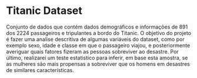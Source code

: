 # Titanic Dataset

Conjunto de dados que contém dados demográficos e informações de 891 dos 2224 passageiros e tripulantes a bordo do Titanic. O objetivo do projeto é fazer uma analise descritiva de algumas variáveis do dataset, como por exemplo sexo, idade e classe em que o passageiro viajou, e posteriormente averiguar quais fatores fizeram as pessoas sobreviver ao desastre. Por último, realizarei um teste estatistico para inferir, em base esta amostra, se as mulheres são mais propensas a sobreviver que os homens em desastres de similares características.
